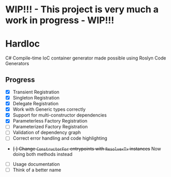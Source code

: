 # WIP!!! - This project is very much a work in progress - WIP!!!

# HardIoc
C# Compile-time IoC container generator made possible using Roslyn Code Generators

## Progress
- [x] Transient Registration
- [x] Singleton Registration
- [x] Delegate Registration
- [x] Work with Generic types correctly
- [x] Support for multi-constructor dependencies
- [x] Parameterless Factory Registration
- [ ] Parameterized Factory Registration
- [ ] Validation of dependency graph
- [ ] Correct error handling and code highlighting
- ~~[ ] Change `ConstructorFor` entrypoints with `Resolve<T>` instances~~ Now doing both methods instead
- [ ] Usage documentation
- [ ] Think of a better name
